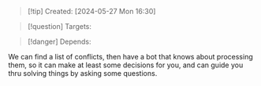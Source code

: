 
>[!tip] Created: [2024-05-27 Mon 16:30]

>[!question] Targets: 

>[!danger] Depends: 

We can find a list of conflicts, then have a bot that knows about processing them, so it can make at least some decisions for you, and can guide you thru solving things by asking some questions.